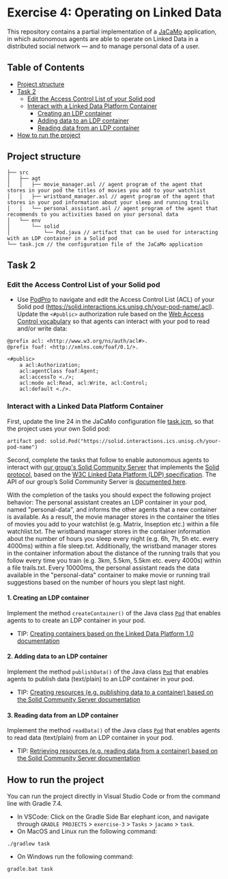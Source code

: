 # Exercise 4: Operating on Linked Data 

This repository contains a partial implementation of a [JaCaMo](https://github.com/jacamo-lang/jacamo) application, in which autonomous agents are able to operate on Linked Data in a distributed social network — and to manage personal data of a user.

## Table of Contents
- [Project structure](#project-structure)
- [Task 2](#task-2)
  - [Edit the Access Control List of your Solid pod](#edit-the-access-control-list-of-your-solid-pod)
  - [Interact with a Linked Data Platform Container](#interact-with-a-linked-data-platform-container)
    - [Creating an LDP container](#1-creating-an-ldp-container)
    - [Adding data to an LDP container](#2-adding-data-to-an-ldp-container)
    - [Reading data from an LDP container](#3-reading-data-from-an-ldp-container)
- [How to run the project](#how-to-run-the-project)


## Project structure
```
├── src
│   ├── agt
│   │   ├── movie_manager.asl // agent program of the agent that stores in your pod the titles of movies you add to your watchlist
│   │   ├── wristband_manager.asl // agent program of the agent that stores in your pod information about your sleep and running trails
│   │   └── personal_assistant.asl // agent program of the agent that recommends to you activities based on your personal data
│   └── env
│       └── solid
│           └── Pod.java // artifact that can be used for interacting with an LDP container in a Solid pod
└── task.jcm // the configuration file of the JaCaMo application
```

## Task 2 
### Edit the Access Control List of your Solid pod
- Use [PodPro](https://podpro.dev/) to navigate and edit the Access Control List (ACL) of your Solid pod (https://solid.interactions.ics.unisg.ch/your-pod-name/.acl). Update the `<#public>` authorization rule based on the [Web Access Control vocabulary](https://solid.github.io/web-access-control-spec/#authorization-rule) so that agents can interact with your pod to read and/or write data:
```
@prefix acl: <http://www.w3.org/ns/auth/acl#>.
@prefix foaf: <http://xmlns.com/foaf/0.1/>.

<#public>
    a acl:Authorization;
    acl:agentClass foaf:Agent;
    acl:accessTo <./>;
    acl:mode acl:Read, acl:Write, acl:Control;
    acl:default <./>.
```

### Interact with a Linked Data Platform Container
First, update the line 24 in the JaCaMo configuration file [task.jcm](task.jcm), so that the project uses your own Solid pod:
```
artifact pod: solid.Pod("https://solid.interactions.ics.unisg.ch/your-pod-name")
```

Second, complete the tasks that follow to enable autonomous agents to interact with [our group's Solid Community Server](https://solid.interactions.ics.unisg.ch/) that implements the [Solid protocol](https://solidproject.org/TR/protocol), based on the [W3C Linked Data Platform (LDP) specification](https://www.w3.org/TR/ldp/). The API of our group’s Solid Community Server is [documented here](https://communitysolidserver.github.io/CommunitySolidServer/5.x/).

With the completion of the tasks you should expect the following project behavior: The personal assistant creates an LDP container in your pod, named "personal-data", and informs the other agents that a new container is available. As a result, the movie manager stores in the container the titles of movies you add to your watchlist (e.g. Matrix, Inseption etc.) within a file watchlist.txt. The wristband manager stores in the container information about the number of hours you sleep every night (e.g. 6h, 7h, 5h etc. every 4000ms) within a file sleep.txt. Additionally, the wristband manager stores in the container information about the distance of the running trails that you follow every time you train (e.g. 3km, 5.5km, 5.5km etc. every 4000s) within a file trails.txt. Every 10000ms, the personal assistant reads the data available in the "personal-data" container to make movie or running trail suggestions based on the number of hours you slept last night. 

#### 1. Creating an LDP container
Implement the method `createContainer()` of the Java class [`Pod`](src/env/solid/Pod.java) that enables agents to to create an LDP container in your pod.
- TIP: [Creating containers based on the Linked Data Platform 1.0 documentation](https://www.w3.org/TR/ldp-primer/#creating-containers-and-structural-hierarchy)

#### 2. Adding data to an LDP container
Implement the method `publishData()` of the Java class [`Pod`](src/env/solid/Pod.java) that enables agents to publish data (text/plain) to an LDP container in your pod.
- TIP: [Creating resources (e.g. publishing data to a container) based on the Solid Community Server documentation](https://communitysolidserver.github.io/CommunitySolidServer/5.x/usage/example-requests/#put-creating-resources-for-a-given-url)

#### 3. Reading data from an LDP container
Implement the method `readData()` of the Java class [`Pod`](src/env/solid/Pod.java) that enables agents to read data (text/plain) from an LDP container in your pod.
- TIP: [Retrieving resources (e.g. reading data from a container) based on the Solid Community Server documentation](https://communitysolidserver.github.io/CommunitySolidServer/5.x/usage/example-requests/#get-retrieving-resources)
   
## How to run the project
You can run the project directly in Visual Studio Code or from the command line with Gradle 7.4.
- In VSCode:  Click on the Gradle Side Bar elephant icon, and navigate through `GRADLE PROJECTS` > `exercise-3` > `Tasks` > `jacamo` > `task`.
- On MacOS and Linux run the following command:
```shell
./gradlew task
```
- On Windows run the following command:
```shell
gradle.bat task
```
